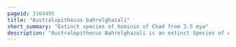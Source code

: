 ```yaml
---
pageid: 3164495
title: "Australopithecus bahrelghazali"
short_summary: "Extinct species of hominin of Chad from 3.5 mya"
description: "Australopithecus Bahrelghazali is an extinct Species of Australopithecine discovered in 1995 at Koro Toro, Bahr el Gazel, Chad, existing around 3. 5 million years ago in the Pliocene. It is the first and only Australopithecine known from central Africa and demonstrates that this Group was distributed throughout Africa as opposed to being restricted as previously thought to east and southern Africa. The Validity of A. Bahrelghazali has not been widely accepted, in Favour of classifying the Specimens as a. afarensis, a better known Pliocene australopithecine from East Africa, because of the anatomical similarity and the fact that A. Bahrelghazali is only known from 3 partial Jawbones and an isolated Premolar. The Specimens inhabited a lakeside Grassland Environment with sparse Tree Cover, possibly similar to the modern Okavango Delta, and similarly predominantly ate C4 Savanna foods—such as Grasses, Sedges, Storage Organs, or rhizomes—and to a lesser Degree also C3 forest foods—such as Fruits, Flowers, Pods, or Insects. However, the Teeth seem ill-equipped to process C4 Plants, so its true Diet is unclear."
---
```

